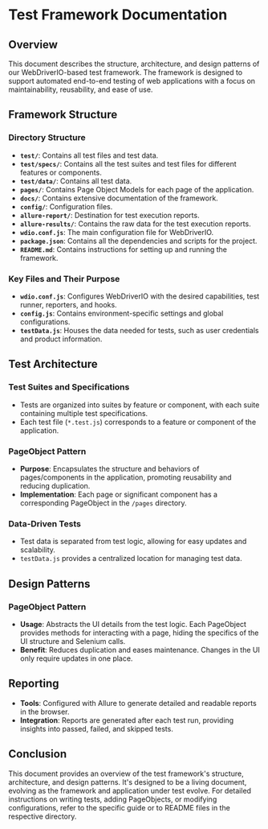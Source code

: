 # Test Framework Documentation

## Overview

This document describes the structure, architecture, and design patterns of our WebDriverIO-based test framework. The framework is designed to support automated end-to-end testing of web applications with a focus on maintainability, reusability, and ease of use.

## Framework Structure

### Directory Structure

- **`test/`**: Contains all test files and test data.
- **`test/specs/`**: Contains all the test suites and test files for different features or components.
- **`test/data/`**: Contains all test data.
- **`pages/`**: Contains Page Object Models for each page of the application.
- **`docs/`**: Contains extensive documentation of the framework.
- **`config/`**: Configuration files.
- **`allure-report/`**: Destination for test execution reports.
- **`allure-results/`**: Contains the raw data for the test execution reports.
- **`wdio.conf.js`**: The main configuration file for WebDriverIO.
- **`package.json`**: Contains all the dependencies and scripts for the project.
- **`README.md`**: Contains instructions for setting up and running the framework.

### Key Files and Their Purpose

- **`wdio.conf.js`**: Configures WebDriverIO with the desired capabilities, test runner, reporters, and hooks.
- **`config.js`**: Contains environment-specific settings and global configurations.
- **`testData.js`**: Houses the data needed for tests, such as user credentials and product information.

## Test Architecture

### Test Suites and Specifications

- Tests are organized into suites by feature or component, with each suite containing multiple test specifications.
- Each test file (`*.test.js`) corresponds to a feature or component of the application.

### PageObject Pattern

- **Purpose**: Encapsulates the structure and behaviors of pages/components in the application, promoting reusability and reducing duplication.
- **Implementation**: Each page or significant component has a corresponding PageObject in the `/pages` directory.

### Data-Driven Tests

- Test data is separated from test logic, allowing for easy updates and scalability.
- `testData.js` provides a centralized location for managing test data.

## Design Patterns

### PageObject Pattern

- **Usage**: Abstracts the UI details from the test logic. Each PageObject provides methods for interacting with a page, hiding the specifics of the UI structure and Selenium calls.
- **Benefit**: Reduces duplication and eases maintenance. Changes in the UI only require updates in one place.

## Reporting

- **Tools**: Configured with Allure to generate detailed and readable reports in the browser.
- **Integration**: Reports are generated after each test run, providing insights into passed, failed, and skipped tests.

## Conclusion

This document provides an overview of the test framework's structure, architecture, and design patterns. It's designed to be a living document, evolving as the framework and application under test evolve. For detailed instructions on writing tests, adding PageObjects, or modifying configurations, refer to the specific guide or to README files in the respective directory.
